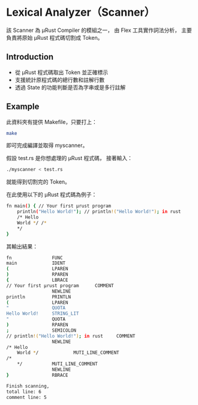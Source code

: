 # Lexical Analyzer（Scanner）
該 Scanner 為 μRust Compiler 的模組之一，
由 Flex 工具實作詞法分析，
主要負責將原始 μRust 程式碼切割成 Token。
## Introduction
- 從 μRust 程式碼取出 Token 並正確標示
- 支援統計原程式碼的總行數和註解行數
- 透過 State 的功能判斷是否為字串或是多行註解
## Example
此資料夾有提供 Makefile，只要打上：
```sh
make
```
即可完成編譯並取得 myscanner。

假設 test.rs 是你想處理的 μRust 程式碼， 接著輸入：
```sh
./myscanner < test.rs
```
就能得到切割完的 Token。

在此使用以下的 μRust 程式碼為例子：
```sh
fn main() { // Your first μrust program
    println("Hello World!"); // println!("Hello World!"); in rust
    /* Hello 
    World */ /*
    */
}
```
其輸出結果：
```sh
fn               FUNC
main             IDENT
(                LPAREN
)                RPAREN
{                LBRACE
// Your first μrust program      COMMENT
                 NEWLINE
println          PRINTLN
(                LPAREN
"                QUOTA
Hello World!     STRING_LIT
"                QUOTA
)                RPAREN
;                SEMICOLON
// println!("Hello World!"); in rust     COMMENT
                 NEWLINE
/* Hello 
    World */             MUTI_LINE_COMMENT
/*
    */           MUTI_LINE_COMMENT
                 NEWLINE
}                RBRACE

Finish scanning,
total line: 6
comment line: 5
```
